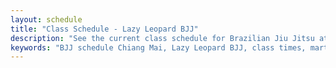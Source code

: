 ```yaml
---
layout: schedule
title: "Class Schedule - Lazy Leopard BJJ"
description: "See the current class schedule for Brazilian Jiu Jitsu at Lazy Leopard BJJ in Chiang Mai, Thailand."
keywords: "BJJ schedule Chiang Mai, Lazy Leopard BJJ, class times, martial arts Chiang Mai"
---
```


